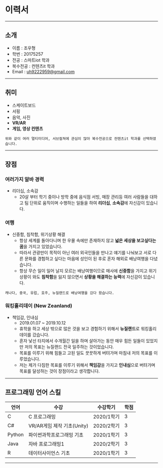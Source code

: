 # 이력서
---
## 소개

- 이름 : 조우형
- 학번 : 20175257
- 전공 : 스마트iot 학과
- 복수전공 : 컨텐츠it 학과
- Email : uh9222959@gmail.com
---
## 취미
* 스케이트보드
* 서핑
* 음악, 사진
* **VR/AR**
* **게임, 영상 컨텐츠**
```
위와 같이 여러 멀티미디어, 서브컬쳐에 관심이 많아 복수전공으로 컨텐츠it 학과를 선택하였습니다.
```
---
## 장점
### 여러가지 알바 경력
* 리더십, 소속감
  - 20살 부터 학기 중이나 방학 중에 음식점 서빙, 매장 관리등 여러 사람들을 대하고 팀 단위로 움직이며 수행하는 일들을 하여 **리더십**, **소속감**에 자신감이 있습니다.
### 여행
* 신중함, 침착함, 위기상황 해결
  - 항상 세계를 돌아다니며 한 우물 속에만 존재하지 않고 **넓은 세상을 보고싶다는 꿈**을 가지고 있었습니다.
  - 따라서 관광만이 목적이 아닌 여러 외국인들을 만나고 얘기를 나눠보고 서로 다른 문화를 경험하고 싶다는 마음에 성인이 된 후로 혼자 해외로 배낭여행을 다녔습니다.
  - 항상 무슨 일이 일어 날지 모르는 배낭여행이므로 매사에 **신중함**을 가지고 위기 상황이 와도 **침착함**을 잃지 않으면서 **상황을 해결하는 능력**에 자신감이 있습니다.
```
캐나다, 중국, 유럽, 호주, 뉴질랜드로 배낭여행을 갔다 왔습니다.
```
### 워킹홀리데이 (New Zeanland)
* 책임감, 인내심
  - 2019.01.07 ~ 2019.10.12
  - 휴학을 하고 세상 밖으로 많은 것을 보고 경험하기 위해서 **뉴질랜드**로 워킹홀리데이를 갔습니다.
  - 혼자 낯선 타지에서 수개월간 일을 하며 살아가는 동안 매우 힘든 일들이 있었지만 저의 목표는 뉴질랜드 전국 일주하는 것이었습니다.
  - 목표를 이루기 위해 힘들고 고된 일도 꿋꿋하게 버텨가며 마침내 저의 목표를 이루었습니다.
  - 저는 제가 다짐한 목표를 이루기 위해서 **책임감**을 가지고 **인내심**으로 버텨가며 목표를 달성하는 것이 장점이라고 생각합니다.

---
## 프로그래밍 언어 스킬

|언어|수강|수강학기|학점|
|---|---|---|---|
|C|C 프로그래밍|2020/1학기|3|
|C#|VR/AR게임 제작 기초(Unity)|2020/2학기|3|
|Python|파이썬과학프로그래밍 기초|2020/1학기|3|
|Java|자바 프로그래밍1|2020/2학기|3|
|R|데이터사이언스 기초|2020/1학기|3|

---
